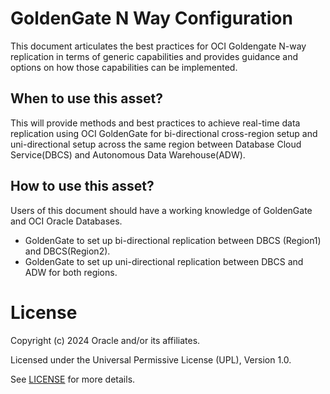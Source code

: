 # GoldenGate N Way Configuration

This document articulates the best practices for OCI Goldengate N-way replication in terms of generic capabilities and provides guidance and options on how those capabilities can be implemented.

## When to use this asset?

This will provide methods and best practices to achieve real-time data replication using OCI GoldenGate for bi-directional cross-region setup and uni-directional setup  across the same region between Database Cloud Service(DBCS) and Autonomous Data Warehouse(ADW).

## How to use this asset?

Users of this document should have a working knowledge of GoldenGate and OCI Oracle Databases.

- GoldenGate to set up bi-directional replication between DBCS (Region1) and DBCS(Region2).
- GoldenGate to set up uni-directional replication between DBCS and ADW for both regions. 


# License

Copyright (c) 2024 Oracle and/or its affiliates.

Licensed under the Universal Permissive License (UPL), Version 1.0.

See [LICENSE](LICENSE) for more details.

